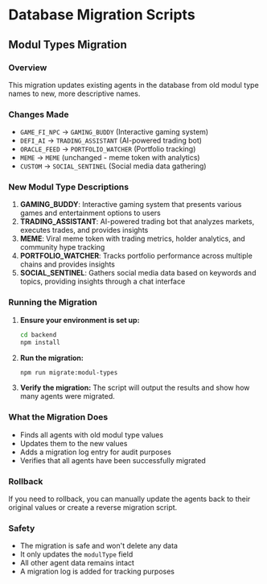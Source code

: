 # Database Migration Scripts

## Modul Types Migration

### Overview

This migration updates existing agents in the database from old modul type names to new, more descriptive names.

### Changes Made

- `GAME_FI_NPC` → `GAMING_BUDDY` (Interactive gaming system)
- `DEFI_AI` → `TRADING_ASSISTANT` (AI-powered trading bot)
- `ORACLE_FEED` → `PORTFOLIO_WATCHER` (Portfolio tracking)
- `MEME` → `MEME` (unchanged - meme token with analytics)
- `CUSTOM` → `SOCIAL_SENTINEL` (Social media data gathering)

### New Modul Type Descriptions

1. **GAMING_BUDDY**: Interactive gaming system that presents various games and entertainment options to users
2. **TRADING_ASSISTANT**: AI-powered trading bot that analyzes markets, executes trades, and provides insights
3. **MEME**: Viral meme token with trading metrics, holder analytics, and community hype tracking
4. **PORTFOLIO_WATCHER**: Tracks portfolio performance across multiple chains and provides insights
5. **SOCIAL_SENTINEL**: Gathers social media data based on keywords and topics, providing insights through a chat interface

### Running the Migration

1. **Ensure your environment is set up:**

   ```bash
   cd backend
   npm install
   ```

2. **Run the migration:**

   ```bash
   npm run migrate:modul-types
   ```

3. **Verify the migration:**
   The script will output the results and show how many agents were migrated.

### What the Migration Does

- Finds all agents with old modul type values
- Updates them to the new values
- Adds a migration log entry for audit purposes
- Verifies that all agents have been successfully migrated

### Rollback

If you need to rollback, you can manually update the agents back to their original values or create a reverse migration script.

### Safety

- The migration is safe and won't delete any data
- It only updates the `modulType` field
- All other agent data remains intact
- A migration log is added for tracking purposes
